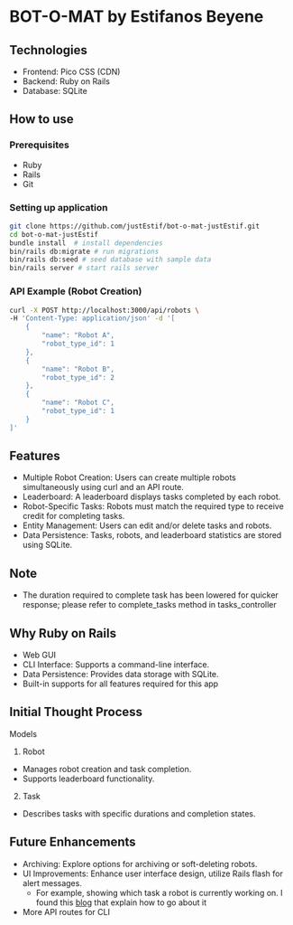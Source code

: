 # BOT-O-MAT by Estifanos Beyene

## Technologies

- Frontend: Pico CSS (CDN)
- Backend: Ruby on Rails
- Database: SQLite

## How to use

### Prerequisites

- Ruby
- Rails
- Git

### Setting up application

```bash
git clone https://github.com/justEstif/bot-o-mat-justEstif.git
cd bot-o-mat-justEstif
bundle install  # install dependencies
bin/rails db:migrate # run migrations
bin/rails db:seed # seed database with sample data
bin/rails server # start rails server
```

### API Example (Robot Creation)

```bash
curl -X POST http://localhost:3000/api/robots \
-H 'Content-Type: application/json' -d '[
    {
        "name": "Robot A",
        "robot_type_id": 1
    },
    {
        "name": "Robot B",
        "robot_type_id": 2
    },
    {
        "name": "Robot C",
        "robot_type_id": 1
    }
]'
```

## Features

- Multiple Robot Creation: Users can create multiple robots simultaneously using
  curl and an API route.
- Leaderboard: A leaderboard displays tasks completed by each robot.
- Robot-Specific Tasks: Robots must match the required type to receive credit
  for completing tasks.
- Entity Management: Users can edit and/or delete tasks and robots.
- Data Persistence: Tasks, robots, and leaderboard statistics are stored using
  SQLite.

## Note

- The duration required to complete task has been lowered for quicker response;
  please refer to complete_tasks method in tasks_controller

## Why Ruby on Rails

- Web GUI
- CLI Interface: Supports a command-line interface.
- Data Persistence: Provides data storage with SQLite.
- Built-in supports for all features required for this app

## Initial Thought Process

Models

1. Robot

- Manages robot creation and task completion.
- Supports leaderboard functionality.

2. Task

- Describes tasks with specific durations and completion states.

## Future Enhancements

- Archiving: Explore options for archiving or soft-deleting robots.
- UI Improvements: Enhance user interface design, utilize Rails flash for alert
  messages.
  - For example, showing which task a robot is currently working on. I found
    this [blog](https://www.hotrails.dev/turbo-rails/flash-messages-hotwire)
    that explain how to go about it
- More API routes for CLI
